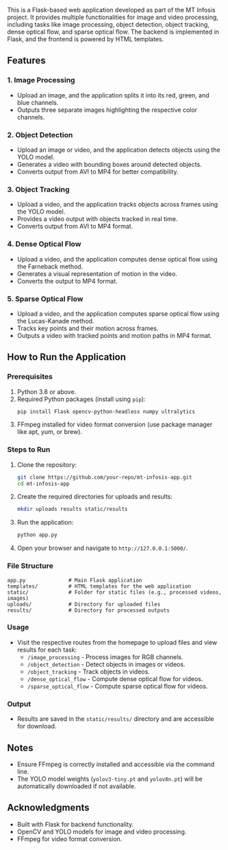 This is a Flask-based web application developed as part of the MT Infosis project. It provides multiple functionalities for image and video processing, including tasks like image processing, object detection, object tracking, dense optical flow, and sparse optical flow. The backend is implemented in Flask, and the frontend is powered by HTML templates.

## Features

### 1. Image Processing
- Upload an image, and the application splits it into its red, green, and blue channels.
- Outputs three separate images highlighting the respective color channels.

### 2. Object Detection
- Upload an image or video, and the application detects objects using the YOLO model.
- Generates a video with bounding boxes around detected objects.
- Converts output from AVI to MP4 for better compatibility.

### 3. Object Tracking
- Upload a video, and the application tracks objects across frames using the YOLO model.
- Provides a video output with objects tracked in real time.
- Converts output from AVI to MP4 format.

### 4. Dense Optical Flow
- Upload a video, and the application computes dense optical flow using the Farneback method.
- Generates a visual representation of motion in the video.
- Converts the output to MP4 format.

### 5. Sparse Optical Flow
- Upload a video, and the application computes sparse optical flow using the Lucas-Kanade method.
- Tracks key points and their motion across frames.
- Outputs a video with tracked points and motion paths in MP4 format.

## How to Run the Application

### Prerequisites
1. Python 3.8 or above.
2. Required Python packages (install using `pip`):
   ```bash
   pip install Flask opencv-python-headless numpy ultralytics
   ```
3. FFmpeg installed for video format conversion (use package manager like apt, yum, or brew).

### Steps to Run
1. Clone the repository:
   ```bash
   git clone https://github.com/your-repo/mt-infosis-app.git
   cd mt-infosis-app
   ```

2. Create the required directories for uploads and results:
   ```bash
   mkdir uploads results static/results
   ```

3. Run the application:
   ```bash
   python app.py
   ```

4. Open your browser and navigate to `http://127.0.0.1:5000/`.

### File Structure
```
app.py              # Main Flask application
templates/          # HTML templates for the web application
static/             # Folder for static files (e.g., processed videos, images)
uploads/            # Directory for uploaded files
results/            # Directory for processed outputs
```

### Usage
- Visit the respective routes from the homepage to upload files and view results for each task:
  - `/image_processing` - Process images for RGB channels.
  - `/object_detection` - Detect objects in images or videos.
  - `/object_tracking` - Track objects in videos.
  - `/dense_optical_flow` - Compute dense optical flow for videos.
  - `/sparse_optical_flow` - Compute sparse optical flow for videos.

### Output
- Results are saved in the `static/results/` directory and are accessible for download.

## Notes
- Ensure FFmpeg is correctly installed and accessible via the command line.
- The YOLO model weights (`yolov3-tiny.pt` and `yolov8n.pt`) will be automatically downloaded if not available.

## Acknowledgments
- Built with Flask for backend functionality.
- OpenCV and YOLO models for image and video processing.
- FFmpeg for video format conversion.
